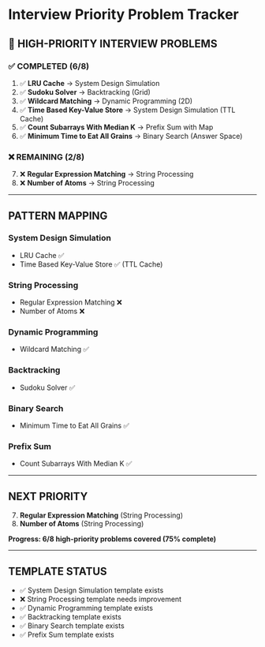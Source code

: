 # Interview Priority Problem Tracker

## 🎯 **HIGH-PRIORITY INTERVIEW PROBLEMS**

### ✅ **COMPLETED** (6/8)

1. ✅ **LRU Cache** → System Design Simulation
2. ✅ **Sudoku Solver** → Backtracking (Grid)
3. ✅ **Wildcard Matching** → Dynamic Programming (2D)
4. ✅ **Time Based Key-Value Store** → System Design Simulation (TTL Cache)
5. ✅ **Count Subarrays With Median K** → Prefix Sum with Map
6. ✅ **Minimum Time to Eat All Grains** → Binary Search (Answer Space)

### ❌ **REMAINING** (2/8)

7. ❌ **Regular Expression Matching** → String Processing
8. ❌ **Number of Atoms** → String Processing

---

## **PATTERN MAPPING**

### System Design Simulation
- LRU Cache ✅
- Time Based Key-Value Store ✅ (TTL Cache)

### String Processing
- Regular Expression Matching ❌
- Number of Atoms ❌

### Dynamic Programming
- Wildcard Matching ✅

### Backtracking
- Sudoku Solver ✅

### Binary Search
- Minimum Time to Eat All Grains ✅

### Prefix Sum
- Count Subarrays With Median K ✅

---

## **NEXT PRIORITY**
7. **Regular Expression Matching** (String Processing)
8. **Number of Atoms** (String Processing)

**Progress: 6/8 high-priority problems covered (75% complete)**

---

## **TEMPLATE STATUS**
- ✅ System Design Simulation template exists
- ❌ String Processing template needs improvement
- ✅ Dynamic Programming template exists
- ✅ Backtracking template exists
- ✅ Binary Search template exists
- ✅ Prefix Sum template exists 